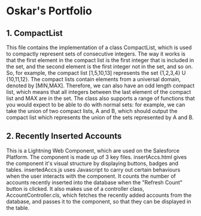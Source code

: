# Oskar's Portfolio
## 1. CompactList
This file contains the implementation of a class CompactList, which is used to compactly represent sets of consecutive integers. The way it works is that the first element in the compact list is the first integer that is included in the set, and the second element is the first integer not in the set, and so on. So, for example, the compact list [1,5,10,13] represents the set {1,2,3,4} U {10,11,12}. The compact lists contain elements from a universal domain, denoted by [MIN,MAX]. Therefore, we can also have an odd length compact list, which means that all integers between the last element of the compact list and MAX are in the set.
The class also supports a range of functions that you would expect to be able to do with normal sets: for example, we can take the union of two compact lists, A and B, which should output the compact list which represents the union of the sets represented by A and B.

## 2. Recently Inserted Accounts
This is a Lightning Web Component, which are used on the Salesforce Platform. The component is made up of 3 key files. insertAccs.html gives the component it's visual structure by displaying buttons, badges and tables. insertedAccs.js uses Javascript to carry out certain behaviours when the user interacts with the component. It counts the number of accounts recently inserted into the database when the "Refresh Count" button is clicked. It also makes use of a controller class, AccountController.cls, which fetches the recently added accounts from the database, and passes it to the component, so that they can be displayed in the table.
